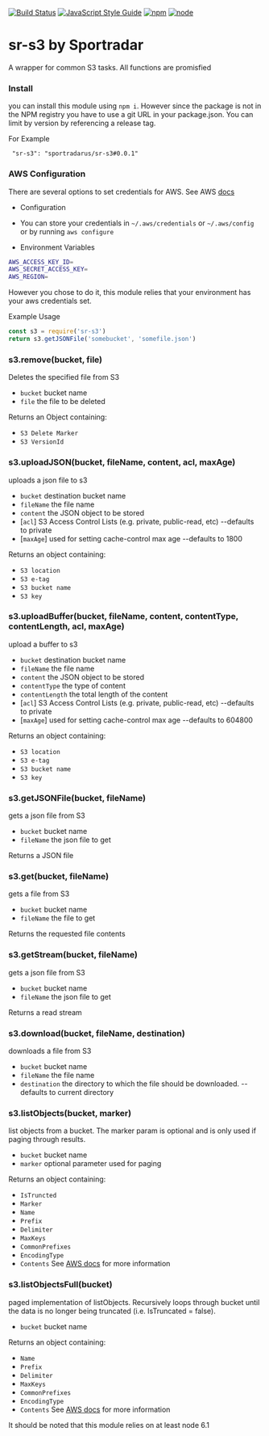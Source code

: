 [![Build Status](https://travis-ci.com/sportradarus/sr-s3.svg?token=RGTUq73CYFYizZssDyk2&branch=master)](https://travis-ci.com/sportradarus/sr-s3) [![JavaScript Style Guide](https://img.shields.io/badge/code_style-standard-brightgreen.svg)](https://standardjs.com)
[![npm](https://img.shields.io/badge/npm-v3.8.6-blue.svg)]() [![node](https://img.shields.io/badge/node-v6.10.0-blue.svg)]()
# sr-s3 by Sportradar 

A wrapper for common S3 tasks.  All functions are promisfied

### Install

you can install this module using `npm i`. However since the package is not in the NPM registry you have to use a git URL in your package.json. You can limit by version by referencing a release tag.

For Example

```
 "sr-s3": "sportradarus/sr-s3#0.0.1"
```  

### AWS Configuration

There are several options to set credentials for AWS. See AWS [docs](http://docs.aws.amazon.com/cli/latest/userguide/cli-chap-getting-started.html) 
* Configuration
- You can store your credentials in `~/.aws/credentials` or `~/.aws/config` or by running  `aws configure`

* Environment Variables
```sh
AWS_ACCESS_KEY_ID=
AWS_SECRET_ACCESS_KEY=
AWS_REGION=

```

However you chose to do it, this module relies that your environment has your aws credentials set.

Example Usage

```js
const s3 = require('sr-s3')
return s3.getJSONFile('somebucket', 'somefile.json')
```

### s3.remove(bucket, file)
Deletes the specified file from S3

* `bucket` bucket name
* `file` the file to be deleted

Returns an Object containing:
* `S3 Delete Marker`
* `S3 VersionId`

### s3.uploadJSON(bucket, fileName, content, acl, maxAge)
uploads a json file to s3

* `bucket` destination bucket name
* `fileName` the file name
* `content` the JSON object to be stored
* [`acl`]  S3 Access Control Lists (e.g. private, public-read, etc) --defaults to private
* [`maxAge`] used for setting cache-control max age --defaults to 1800

Returns an object containing:
* `S3 location`
* `S3 e-tag`
* `S3 bucket name`
* `S3 key`


### s3.uploadBuffer(bucket, fileName, content, contentType, contentLength, acl, maxAge) 
upload a buffer to s3

* `bucket` destination bucket name
* `fileName` the file name
* `content` the JSON object to be stored
* `contentType` the type of content
* `contentLength` the total length of the content
* [`acl`]  S3 Access Control Lists (e.g. private, public-read, etc) --defaults to private
* [`maxAge`] used for setting cache-control max age --defaults to 604800

Returns an object containing:
* `S3 location`
* `S3 e-tag`
* `S3 bucket name`
* `S3 key`

### s3.getJSONFile(bucket, fileName)
gets a json file from S3

* `bucket` bucket name
* `fileName` the json file to get

Returns a JSON file

### s3.get(bucket, fileName)
gets a file from S3

* `bucket` bucket name
* `fileName` the file to get

Returns the requested file contents

### s3.getStream(bucket, fileName)
gets a json file from S3

* `bucket` bucket name
* `fileName` the json file to get

Returns a read stream

### s3.download(bucket, fileName, destination)
downloads a file from S3

* `bucket` bucket name
* `fileName` the file name
* `destination` the directory to which the file should be downloaded. --defaults to current directory

### s3.listObjects(bucket, marker)
list objects from a bucket. The marker param is optional and is only used if paging through results.

* `bucket` bucket name
* `marker` optional parameter used for paging

Returns an object containing:
* `IsTruncted`
* `Marker`
* `Name`
* `Prefix`
* `Delimiter`
* `MaxKeys`
* `CommonPrefixes`
* `EncodingType`
* `Contents`
See [AWS docs](http://docs.aws.amazon.com/AWSJavaScriptSDK/latest/AWS/S3.html#listObjects-property) for more information 


### s3.listObjectsFull(bucket)
paged implementation of listObjects.  Recursively loops through bucket until the data is no longer being truncated (i.e. IsTruncated = false).

* `bucket` bucket name

Returns an object containing:
* `Name`
* `Prefix`
* `Delimiter`
* `MaxKeys`
* `CommonPrefixes`
* `EncodingType`
* `Contents`
See [AWS docs](http://docs.aws.amazon.com/AWSJavaScriptSDK/latest/AWS/S3.html#listObjects-property) for more information 

It should be noted that this module relies on at least node 6.1











